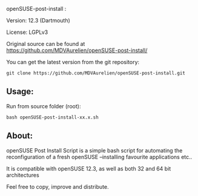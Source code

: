 openSUSE-post-install :

Version: 12.3 (Dartmouth)

License: LGPLv3

Original source can be found at https://github.com/MDVAurelien/openSUSE-post-install/

You can get the latest version from the git repository:

    git clone https://github.com/MDVAurelien/openSUSE-post-install.git

## Usage:

Run from source folder (root):

    bash openSUSE-post-install-xx.x.sh

## About:

openSUSE Post Install Script is a simple bash script for automating the reconfiguration of a fresh openSUSE –installing favourite applications etc.. 

It is compatible with openSUSE 12.3, as well as both 32 and 64 bit architectures 

Feel free to copy, improve and distribute.
